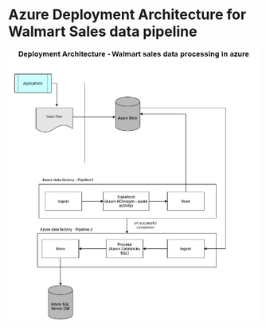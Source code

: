 # Azure Deployment Architecture for Walmart Sales data pipeline



![img1](https://github.com/bsathyamur/DeploymentArchitecture/blob/main/pipeline%20orchestration.png)
